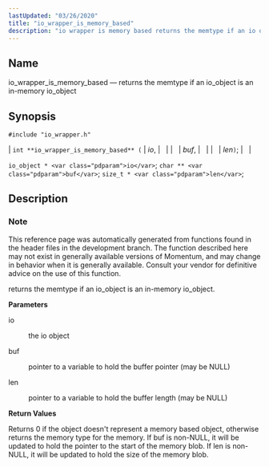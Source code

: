 ```yaml
---
lastUpdated: "03/26/2020"
title: "io_wrapper_is_memory_based"
description: "io wrapper is memory based returns the memtype if an io object is an in memory io object int io wrapper is memory based io buf len io object io char buf size t len This reference page was automatically generated from functions found in the header files in the..."
---
```


<a name="apis.io_wrapper_is_memory_based"></a> 
## Name

io_wrapper_is_memory_based — returns the memtype if an io_object is an in-memory io_object

## Synopsis

`#include "io_wrapper.h"`

| `int **io_wrapper_is_memory_based** (` | <var class="pdparam">io</var>, |   |
|   | <var class="pdparam">buf</var>, |   |
|   | <var class="pdparam">len</var>`)`; |   |

`io_object * <var class="pdparam">io</var>`;
`char ** <var class="pdparam">buf</var>`;
`size_t * <var class="pdparam">len</var>`;<a name="idp53787088"></a> 
## Description

### Note

This reference page was automatically generated from functions found in the header files in the development branch. The function described here may not exist in generally available versions of Momentum, and may change in behavior when it is generally available. Consult your vendor for definitive advice on the use of this function.

returns the memtype if an io_object is an in-memory io_object.

**<a name="idp53789984"></a> Parameters**

<dl class="variablelist">

<dt>io</dt>

<dd>

the io object

</dd>

<dt>buf</dt>

<dd>

pointer to a variable to hold the buffer pointer (may be NULL)

</dd>

<dt>len</dt>

<dd>

pointer to a variable to hold the buffer length (may be NULL)

</dd>

</dl>

**<a name="idp53796432"></a> Return Values**

Returns 0 if the object doesn't represent a memory based object, otherwise returns the memory type for the memory. If buf is non-NULL, it will be updated to hold the pointer to the start of the memory blob. If len is non-NULL, it will be updated to hold the size of the memory blob.